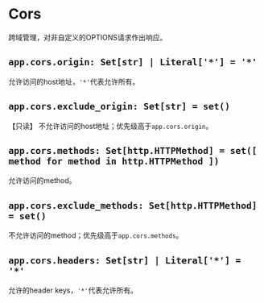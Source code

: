 # **Cors**

跨域管理，对非自定义的OPTIONS请求作出响应。

## **`app.cors.origin: Set[str] | Literal['*'] = '*'`**

允许访问的host地址，`'*'`代表允许所有。

## **`app.cors.exclude_origin: Set[str] = set()`**

【只读】 不允许访问的host地址；优先级高于`app.cors.origin`。

## **`app.cors.methods: Set[http.HTTPMethod] = set([ method for method in http.HTTPMethod ])`**

允许访问的method。

## **`app.cors.exclude_methods: Set[http.HTTPMethod] = set()`**

不允许访问的method；优先级高于`app.cors.methods`。

## **`app.cors.headers: Set[str] | Literal['*'] = '*'`**

允许的header keys，`'*'`代表允许所有。
